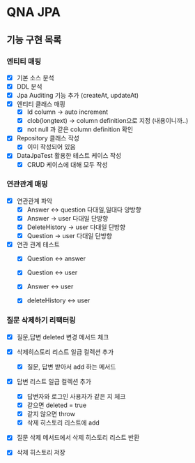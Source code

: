 # QNA JPA

## 기능 구현 목록

### 엔티티 매핑

- [x] 기본 소스 분석
- [x] DDL 분석
- [x] Jpa Auditing 기능 추가 (createAt, updateAt)
- [x] 엔티티 클래스 매핑
    - [x] Id column -> auto increment
    - [x] clob(longtext) -> column definition으로 지정 (내용이니까..)
    - [x] not null 과 같은 column definition 확인
- [x] Repository 클래스 작성
    - [x] 이미 작성되어 있음
- [x] DataJpaTest 활용한 테스트 케이스 작성
    - [x] CRUD 케이스에 대해 모두 작성

### 연관관계 매핑

- [x] 연관관계 파악
    - [x] Answer <-> question 다대일,일대다 양방향
    - [x] Answer -> user 다대일 단방향
    - [x] DeleteHistory -> user 다대일 단방향
    - [x] Question -> user 다대일 단방향
- [x] 연관 관계 테스트
    - [x] Question <-> answer
    - [x] Question <-> user
    - [x] Answer <-> user
    - [x] deleteHistory <-> user


###  질문 삭제하기 리팩터링

- [x] 질문,답변 deleted 변경 메서드 체크
- [x] 삭제히스토리 리스트 일급 컬렉션 추가
  - [x] 질문, 답변 받아서 add 하는 메서드
- [x] 답변 리스트 일급 컬렉션 추가
  - [x] 답변자와 로그인 사용자가 같은 지 체크
  - [x] 같으면 deleted = true
  - [x] 같지 않으면 throw
  - [x] 삭제 히스토리 리스트에 add
- [x] 질문 삭제 메서드에서 삭제 히스토리 리스트 반환
- [x] 삭제 히스토리 저장


